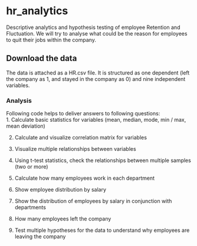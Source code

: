 # hr_analytics
Descriptive analytics and hypothesis testing of employee Retention and Fluctuation.
We will try to analyse what could be the reason for employees to quit their jobs within the company.
<h2>Download the data</h2>
The data is attached as a HR.csv file. It is structured as one dependent (left the company as 1, and stayed in the company as 0)  and nine independent variables. 
<h3>Analysis</h3>
Following code helps to deliver answers to following questions:
<br>
1. Calculate basic statistics for variables (mean, median, mode, min / max, mean deviation)
 
2. Calculate and visualize correlation matrix for variables
 
3. Visualize multiple relationships between variables
 
4. Using t-test statistics, check the relationships between multiple samples (two or more)
 
5. Calculate how many employees work in each department
 
6. Show employee distribution by salary
 
7. Show the distribution of employees by salary in conjunction with departments
 
8. How many employees left the company
 
9. Test multiple hypotheses for the data to understand why employees are leaving the company
